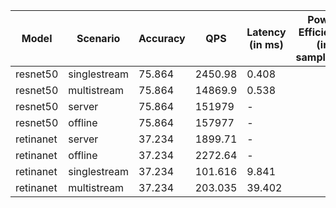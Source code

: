 | Model     | Scenario     |   Accuracy |        QPS | Latency (in ms)   | Power Efficiency (in samples/J)   |
|-----------|--------------|------------|------------|-------------------|-----------------------------------|
| resnet50  | singlestream |     75.864 |   2450.98  | 0.408             |                                   |
| resnet50  | multistream  |     75.864 |  14869.9   | 0.538             |                                   |
| resnet50  | server       |     75.864 | 151979     | -                 |                                   |
| resnet50  | offline      |     75.864 | 157977     | -                 |                                   |
| retinanet | server       |     37.234 |   1899.71  | -                 |                                   |
| retinanet | offline      |     37.234 |   2272.64  | -                 |                                   |
| retinanet | singlestream |     37.234 |    101.616 | 9.841             |                                   |
| retinanet | multistream  |     37.234 |    203.035 | 39.402            |                                   |